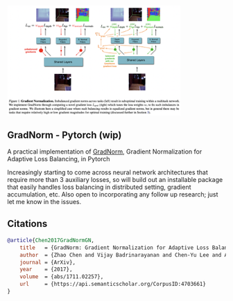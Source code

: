 <img src="./gradnorm.png" width="400px"></img>

## GradNorm - Pytorch (wip)

A practical implementation of <a href="https://arxiv.org/abs/1711.02257">GradNorm</a>, Gradient Normalization for Adaptive Loss Balancing, in Pytorch

Increasingly starting to come across neural network architectures that require more than 3 auxiliary losses, so will build out an installable package that easily handles loss balancing in distributed setting, gradient accumulation, etc. Also open to incorporating any follow up research; just let me know in the issues.

## Citations

```bibtex
@article{Chen2017GradNormGN,
    title   = {GradNorm: Gradient Normalization for Adaptive Loss Balancing in Deep Multitask Networks},
    author  = {Zhao Chen and Vijay Badrinarayanan and Chen-Yu Lee and Andrew Rabinovich},
    journal = {ArXiv},
    year    = {2017},
    volume  = {abs/1711.02257},
    url     = {https://api.semanticscholar.org/CorpusID:4703661}
}
```
